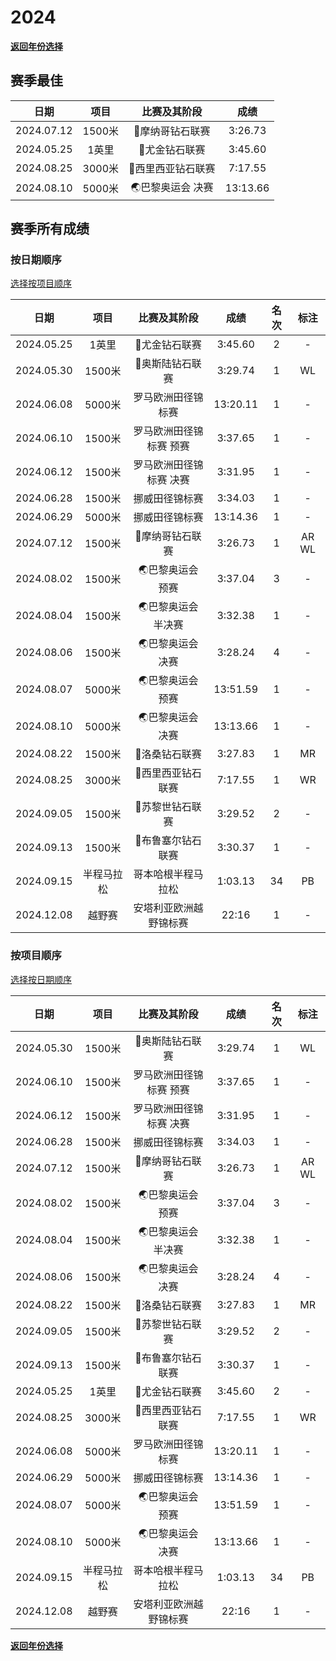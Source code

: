# 2024

**[返回年份选择](../Results.md)**

## 赛季最佳

|    日期    |  项目  |   比赛及其阶段    |   成绩   |
| :--------: | :----: | :---------------: | :------: |
| 2024.07.12 | 1500米 |  💎摩纳哥钻石联赛  | 3:26.73  |
| 2024.05.25 | 1英里  |   💎尤金钻石联赛   | 3:45.60  |
| 2024.08.25 | 3000米 | 💎西里西亚钻石联赛 | 7:17.55  |
| 2024.08.10 | 5000米 | 🌏巴黎奥运会 决赛  | 13:13.66 |

## 赛季所有成绩

### 按日期顺序<a id='1'></a>

[选择按项目顺序](#2)

|    日期    |    项目    |      比赛及其阶段       |   成绩   | 名次 | 标注  |
| :--------: | :--------: | :---------------------: | :------: | :--: | :---: |
| 2024.05.25 |   1英里    |      💎尤金钻石联赛      | 3:45.60  |  2   |   -   |
| 2024.05.30 |   1500米   |     💎奥斯陆钻石联赛     | 3:29.74  |  1   |  WL   |
| 2024.06.08 |   5000米   |   罗马欧洲田径锦标赛    | 13:20.11 |  1   |   -   |
| 2024.06.10 |   1500米   | 罗马欧洲田径锦标赛 预赛 | 3:37.65  |  1   |   -   |
| 2024.06.12 |   1500米   | 罗马欧洲田径锦标赛 决赛 | 3:31.95  |  1   |   -   |
| 2024.06.28 |   1500米   |     挪威田径锦标赛      | 3:34.03  |  1   |   -   |
| 2024.06.29 |   5000米   |     挪威田径锦标赛      | 13:14.36 |  1   |   -   |
| 2024.07.12 |   1500米   |     💎摩纳哥钻石联赛     | 3:26.73  |  1   | AR WL |
| 2024.08.02 |   1500米   |    🌏巴黎奥运会 预赛     | 3:37.04  |  3   |   -   |
| 2024.08.04 |   1500米   |   🌏巴黎奥运会 半决赛    | 3:32.38  |  1   |   -   |
| 2024.08.06 |   1500米   |    🌏巴黎奥运会 决赛     | 3:28.24  |  4   |   -   |
| 2024.08.07 |   5000米   |    🌏巴黎奥运会 预赛     | 13:51.59 |  1   |   -   |
| 2024.08.10 |   5000米   |    🌏巴黎奥运会 决赛     | 13:13.66 |  1   |   -   |
| 2024.08.22 |   1500米   |      💎洛桑钻石联赛      | 3:27.83  |  1   |  MR   |
| 2024.08.25 |   3000米   |    💎西里西亚钻石联赛    | 7:17.55  |  1   |  WR   |
| 2024.09.05 |   1500米   |     💎苏黎世钻石联赛     | 3:29.52  |  2   |   -   |
| 2024.09.13 |   1500米   |    💎布鲁塞尔钻石联赛    | 3:30.37  |  1   |   -   |
| 2024.09.15 | 半程马拉松 |   哥本哈根半程马拉松    | 1:03.13  |  34  |  PB   |
| 2024.12.08 |   越野赛   | 安塔利亚欧洲越野锦标赛  |  22:16   |  1   |   -   |

### 按项目顺序<a id='2'></a>

[选择按日期顺序](#1)

|    日期    |    项目    |      比赛及其阶段       |   成绩   | 名次 | 标注  |
| :--------: | :--------: | :---------------------: | :------: | :--: | :---: |
| 2024.05.30 |   1500米   |     💎奥斯陆钻石联赛     | 3:29.74  |  1   |  WL   |
| 2024.06.10 |   1500米   | 罗马欧洲田径锦标赛 预赛 | 3:37.65  |  1   |   -   |
| 2024.06.12 |   1500米   | 罗马欧洲田径锦标赛 决赛 | 3:31.95  |  1   |   -   |
| 2024.06.28 |   1500米   |     挪威田径锦标赛      | 3:34.03  |  1   |   -   |
| 2024.07.12 |   1500米   |     💎摩纳哥钻石联赛     | 3:26.73  |  1   | AR WL |
| 2024.08.02 |   1500米   |    🌏巴黎奥运会 预赛     | 3:37.04  |  3   |   -   |
| 2024.08.04 |   1500米   |   🌏巴黎奥运会 半决赛    | 3:32.38  |  1   |   -   |
| 2024.08.06 |   1500米   |    🌏巴黎奥运会 决赛     | 3:28.24  |  4   |   -   |
| 2024.08.22 |   1500米   |      💎洛桑钻石联赛      | 3:27.83  |  1   |  MR   |
| 2024.09.05 |   1500米   |     💎苏黎世钻石联赛     | 3:29.52  |  2   |   -   |
| 2024.09.13 |   1500米   |    💎布鲁塞尔钻石联赛    | 3:30.37  |  1   |   -   |
| 2024.05.25 |   1英里    |      💎尤金钻石联赛      | 3:45.60  |  2   |   -   |
| 2024.08.25 |   3000米   |    💎西里西亚钻石联赛    | 7:17.55  |  1   |  WR   |
| 2024.06.08 |   5000米   |   罗马欧洲田径锦标赛    | 13:20.11 |  1   |   -   |
| 2024.06.29 |   5000米   |     挪威田径锦标赛      | 13:14.36 |  1   |   -   |
| 2024.08.07 |   5000米   |    🌏巴黎奥运会 预赛     | 13:51.59 |  1   |   -   |
| 2024.08.10 |   5000米   |    🌏巴黎奥运会 决赛     | 13:13.66 |  1   |   -   |
| 2024.09.15 | 半程马拉松 |   哥本哈根半程马拉松    | 1:03.13  |  34  |  PB   |
| 2024.12.08 |   越野赛   | 安塔利亚欧洲越野锦标赛  |  22:16   |  1   |   -   |

**[返回年份选择](../Results.md)**
